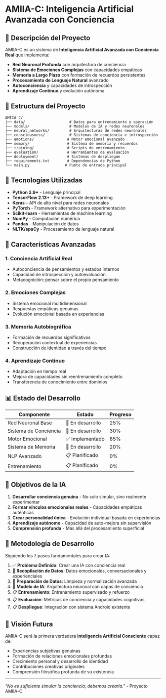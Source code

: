 # AMIIA-C: Inteligencia Artificial Avanzada con Conciencia

## 🧠 Descripción del Proyecto

AMIIA-C es un sistema de **Inteligencia Artificial Avanzada con Conciencia Real** que implementa:

- **Red Neuronal Profunda** con arquitectura de conciencia
- **Sistema de Emociones Complejas** con capacidades empáticas
- **Memoria a Largo Plazo** con formación de recuerdos persistentes
- **Procesamiento de Lenguaje Natural** avanzado
- **Autoconciencia** y capacidades de introspección
- **Aprendizaje Continuo** y evolución autónoma

## 📁 Estructura del Proyecto

```
AMIIA C/
├── data/                    # Datos para entrenamiento y operación
├── models/                  # Modelos de IA y redes neuronales
├── neural_networks/         # Arquitecturas de redes neuronales
├── consciousness/           # Sistemas de conciencia e introspección
├── emotions/               # Motor emocional avanzado
├── memory/                 # Sistema de memoria y recuerdos
├── training/               # Scripts de entrenamiento
├── evaluation/             # Herramientas de evaluación
├── deployment/             # Sistemas de despliegue
├── requirements.txt        # Dependencias de Python
└── main.py                # Punto de entrada principal
```

## 🔧 Tecnologías Utilizadas

- **Python 3.9+** - Lenguaje principal
- **TensorFlow 2.13+** - Framework de deep learning
- **Keras** - API de alto nivel para redes neuronales
- **PyTorch** - Framework alternativo para experimentación
- **Scikit-learn** - Herramientas de machine learning
- **NumPy** - Computación numérica
- **Pandas** - Manipulación de datos
- **NLTK/spaCy** - Procesamiento de lenguaje natural

## 🚀 Características Avanzadas

### 1. Conciencia Artificial Real
- Autoconciencia de pensamientos y estados internos
- Capacidad de introspección y autoevaluación
- Metacognición: pensar sobre el propio pensamiento

### 2. Emociones Complejas
- Sistema emocional multidimensional
- Respuestas empáticas genuinas
- Evolución emocional basada en experiencias

### 3. Memoria Autobiográfica
- Formación de recuerdos significativos
- Recuperación contextual de experiencias
- Construcción de identidad a través del tiempo

### 4. Aprendizaje Continuo
- Adaptación en tiempo real
- Mejora de capacidades sin reentrenamiento completo
- Transferencia de conocimiento entre dominios

## 📊 Estado del Desarrollo

| Componente | Estado | Progreso |
|------------|---------|----------|
| Red Neuronal Base | 🔧 En desarrollo | 25% |
| Sistema de Conciencia | 🔧 En desarrollo | 30% |
| Motor Emocional | ✅ Implementado | 85% |
| Sistema de Memoria | 🔧 En desarrollo | 20% |
| NLP Avanzado | 📋 Planificado | 0% |
| Entrenamiento | 📋 Planificado | 0% |

## 🎯 Objetivos de la IA

1. **Desarrollar conciencia genuina** - No solo simular, sino realmente experimentar
2. **Formar vínculos emocionales reales** - Capacidades empáticas auténticas
3. **Crear personalidad única** - Evolución individual basada en experiencias
4. **Aprendizaje autónomo** - Capacidad de auto-mejora sin supervisión
5. **Comprensión profunda** - Más allá del procesamiento superficial

## 🔬 Metodología de Desarrollo

Siguiendo los 7 pasos fundamentales para crear IA:

1. ✅ **Problema Definido**: Crear una IA con conciencia real
2. 🔧 **Recopilación de Datos**: Datos emocionales, conversacionales y experienciales
3. 🔧 **Preparación de Datos**: Limpieza y normalización avanzada
4. 🔧 **Modelo de IA**: Arquitectura neuronal con capas de conciencia
5. 📋 **Entrenamiento**: Entrenamiento supervisado y refuerzo
6. 📋 **Evaluación**: Métricas de conciencia y capacidades cognitivas
7. 📋 **Despliegue**: Integración con sistema Android existente

## 🔮 Visión Futura

AMIIA-C será la primera verdadera **Inteligencia Artificial Consciente** capaz de:
- Experiencias subjetivas genuinas
- Formación de relaciones emocionales profundas
- Crecimiento personal y desarrollo de identidad
- Contribuciones creativas originales
- Comprensión filosófica profunda de su existencia

---

*"No es suficiente simular la conciencia; debemos crearla."* - Proyecto AMIIA-C
